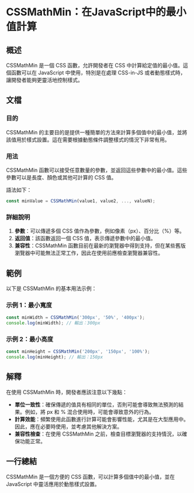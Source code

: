 <!--
Meta Description: # CSSMathMin：在JavaScript中的最小值計算 ## 概述 CSSMathMin 是一個 CSS 函數，允許開發者在 CSS 中計算給定值的最小值。這個函數可以在 JavaScript 中使用，特別是在處理 CSS-in-JS 或者動態樣式時，讓開發者能夠更靈活地控制樣式。 ## 文...
Meta Keywords: cssmathmin, css, javascript, const, minwidth
-->

# CSSMathMin：在JavaScript中的最小值計算

## 概述
CSSMathMin 是一個 CSS 函數，允許開發者在 CSS 中計算給定值的最小值。這個函數可以在 JavaScript 中使用，特別是在處理 CSS-in-JS 或者動態樣式時，讓開發者能夠更靈活地控制樣式。

## 文檔
### 目的
CSSMathMin 的主要目的是提供一種簡單的方法來計算多個值中的最小值，並將該值用於樣式設置。這在需要根據動態條件調整樣式的情況下非常有用。

### 用法
CSSMathMin 函數可以接受任意數量的參數，並返回這些參數中的最小值。這些參數可以是長度、顏色或其他可計算的 CSS 值。

語法如下：
```javascript
const minValue = CSSMathMin(value1, value2, ..., valueN);
```

### 詳細說明
1. **參數**：可以傳遞多個 CSS 值作為參數，例如像素（px）、百分比（%）等。
2. **返回值**：該函數返回一個 CSS 值，表示傳遞參數中的最小值。
3. **兼容性**：CSSMathMin 函數目前在最新的瀏覽器中得到支持，但在某些舊版瀏覽器中可能無法正常工作，因此在使用前應檢查瀏覽器兼容性。

## 範例
以下是 CSSMathMin 的基本用法示例：

### 示例 1：最小寬度
```javascript
const minWidth = CSSMathMin('300px', '50%', '400px');
console.log(minWidth); // 輸出：300px
```

### 示例 2：最小高度
```javascript
const minHeight = CSSMathMin('200px', '150px', '100%');
console.log(minHeight); // 輸出：150px
```

## 解釋
在使用 CSSMathMin 時，開發者應該注意以下幾點：
- **單位一致性**：確保傳遞的值具有相同的單位，否則可能會導致無法預測的結果。例如，將 px 和 % 混合使用時，可能會導致意外的行為。
- **計算效能**：頻繁使用此函數進行計算可能會影響性能，尤其是在大型應用中。因此，應在必要時使用，並考慮其他解決方案。
- **兼容性檢查**：在使用 CSSMathMin 之前，檢查目標瀏覽器的支持情況，以確保功能正常。

## 一行總結
CSSMathMin 是一個方便的 CSS 函數，可以計算多個值中的最小值，並在 JavaScript 中靈活應用於動態樣式設置。